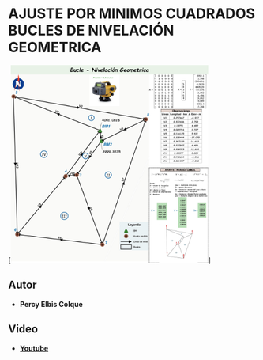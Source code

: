 # AJUSTE POR MINIMOS CUADRADOS BUCLES DE NIVELACIÓN GEOMETRICA
[<img src="https://raw.githubusercontent.com/percyelbis/least_squares/master/1d_ls.jpg" width ="400" hight = "500" alt="1D"/>]
## Autor
* **Percy Elbis Colque**
## Video
* **[Youtube]([https://youtu.be/1IYQhPFHyAw])**

